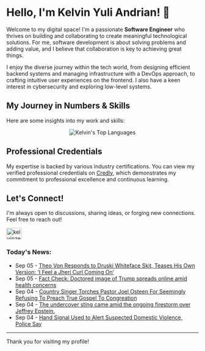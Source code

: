 # Hello, I'm Kelvin Yuli Andrian! 👋

Welcome to my digital space! I'm a passionate **Software Engineer** who thrives on building and collaborating to create meaningful technological solutions. For me, software development is about solving problems and adding value, and I believe that collaboration is key to achieving great things.

I enjoy the diverse journey within the tech world, from designing efficient backend systems and managing infrastructure with a DevOps approach, to crafting intuitive user experiences on the frontend. I also have a keen interest in cybersecurity and exploring low-level systems.

## My Journey in Numbers & Skills

Here are some insights into my work and skills:

<p align="center">
  <img src="https://github-readme-stats.vercel.app/api/top-langs/?username=kelvinzer0&layout=compact&theme=radical" alt="Kelvin's Top Languages" />
</p>

## Professional Credentials

My expertise is backed by various industry certifications. You can view my verified professional credentials on [Credly](https://www.credly.com/users/kelvin-yuli-andrian/badges), which demonstrates my commitment to professional excellence and continuous learning.

## Let's Connect!

I'm always open to discussions, sharing ideas, or forging new connections. Feel free to reach out!

<p align="left">
    <a href="https://linkedin.com/in/kelvinzero" target="blank"><img align="center" src="https://cdn.jsdelivr.net/npm/simple-icons@3.0.1/icons/linkedin.svg" alt="kelvinzero" height="30" width="40" /></a>
</p>

### Today's News:

<!-- feed start -->
- Sep 05 - [Theo Von Responds to Druski Whiteface Skit, Teases His Own Version: ‘I Feel a Jheri Curl Coming On‘](https://www.yahoo.com/entertainment/celebrity/articles/theo-von-responds-druski-whiteface-042556729.html)
- Sep 05 - [Fact Check: Doctored image of Trump spreads online amid health concerns](https://www.yahoo.com/news/articles/fact-check-doctored-image-trump-013000878.html)
- Sep 04 - [Country Singer Torches Pastor Joel Osteen For Seemingly Refusing To Preach True Gospel To Congreation](https://www.yahoo.com/entertainment/celebrity/articles/country-singer-torches-pastor-joel-223000069.html)
- Sep 04 - [The undercover sting came amid the ongoing firestorm over Jeffrey Epstein.](https://www.yahoo.com/news/videos/undercover-sting-came-amid-ongoing-212859895.html)
- Sep 04 - [Hand Signal Used to Alert Suspected Domestic Violence, Police Say](https://www.yahoo.com/news/videos/hand-signal-used-alert-suspected-205242651.html)
<!-- feed end -->

---

Thank you for visiting my profile!

